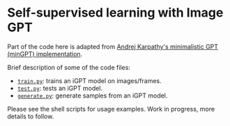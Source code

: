 # Self-supervised learning with Image GPT

Part of the code here is adapted from [Andrej Karpathy's minimalistic GPT (minGPT) implementation](https://github.com/karpathy/minGPT). 

Brief description of some of the code files: 

* [`train.py`](https://github.com/eminorhan/igpt/blob/master/train.py): trains an iGPT model on images/frames.
* [`test.py`](https://github.com/eminorhan/igpt/blob/master/train.py): tests an iGPT model.
* [`generate.py`](https://github.com/eminorhan/igpt/blob/master/generate.py): generate samples from an iGPT model.

Please see the shell scripts for usage examples. Work in progress, more details to follow.
